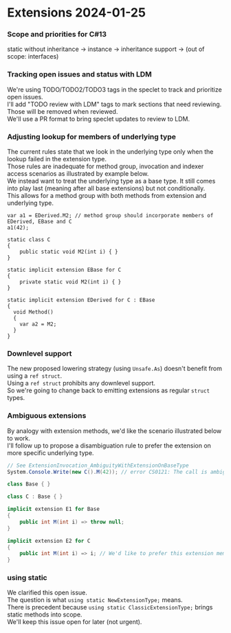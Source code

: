 # Extensions 2024-01-25

### Scope and priorities for C#13
static without inheritance -> instance -> inheritance support -> (out of scope: interfaces)

### Tracking open issues and status with LDM
We're using TODO/TODO2/TODO3 tags in the speclet to track and prioritize open issues.  
I'll add "TODO review with LDM" tags to mark sections that need reviewing. Those will be removed when reviewed.  
We'll use a PR format to bring speclet updates to review to LDM.  

### Adjusting lookup for members of underlying type
The current rules state that we look in the underlying type only when the lookup failed in the extension type.  
Those rules are inadequate for method group, invocation and indexer access scenarios as illustrated by example below.  
We instead want to treat the underlying type as a base type. It still comes into play last (meaning after all base extensions) but not conditionally.  
This allows for a method group with both methods from extension and underlying type.  

```
var a1 = EDerived.M2; // method group should incorporate members of EDerived, EBase and C
a1(42);

static class C
{
    public static void M2(int i) { }
}

static implicit extension EBase for C
{
    private static void M2(int i) { }
}

static implicit extension EDerived for C : EBase 
{ 
  void Method()
  {
    var a2 = M2;
  }
}
```

### Downlevel support
The new proposed lowering strategy (using `Unsafe.As`) doesn't benefit from using a `ref struct`.  
Using a `ref struct` prohibits any downlevel support.  
So we're going to change back to emitting extensions as regular `struct` types.  
 
### Ambiguous extensions
By analogy with extension methods, we'd like the scenario illustrated below to work.  
I'll follow up to propose a disambiguation rule to prefer the extension on more specific underlying type.  

```csharp
// See ExtensionInvocation_AmbiguityWithExtensionOnBaseType
System.Console.Write(new C().M(42)); // error CS0121: The call is ambiguous between the following methods or properties: 'E1.M(int)' and 'E2.M(int)'

class Base { }

class C : Base { }

implicit extension E1 for Base
{
    public int M(int i) => throw null;
}

implicit extension E2 for C
{
    public int M(int i) => i; // We'd like to prefer this extension member
}
```

### using static
We clarified this open issue.  
The question is what `using static NewExtensionType;` means.  
There is precedent because `using static ClassicExtensionType;` brings static methods into scope.  
We'll keep this issue open for later (not urgent).
